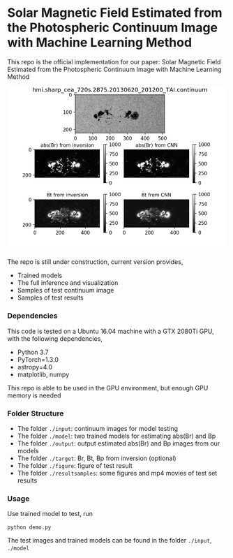 # Solar Magnetic Field Estimated from the Photospheric Continuum Image with Machine Learning Method 

This repo is the official implementation for our paper: Solar Magnetic Field Estimated from the Photospheric Continuum Image with Machine Learning Method <br>

![image](https://github.com/jikaifan/IC2mag/blob/master/images/visualization.jpeg)


The repo is still under construction, current version provides,

* Trained models <br>
* The full inference and visualization <br>
* Samples of test continuum image <br>
* Samples of test results <br>

### Dependencies

This code is tested on a Ubuntu 16.04 machine with a GTX 2080Ti GPU, with the following dependencies,

* Python 3.7 <br>
* PyTorch=1.3.0 <br>
* astropy=4.0 <br>
* matplotlib, numpy <br>

This repo is able to be used in the GPU environment, but enough GPU memory is needed

### Folder Structure

* The folder ```./input```: continuum images for model testing
* The folder ```./model```: two trained models for estimating abs(Br) and Bp
* The folder ```./output```: output estimated abs(Br) and Bp images from our models
* The folder ```./target```: Br, Bt, Bp from inversion (optional)
* The folder ```./figure```: figure of test result
* The folder ```./resultsamples```: some  figures and mp4 movies of test set results

### Usage

Use trained model to test, run

```
python demo.py
```

The test images and trained models can be found in the folder ```./input```, ```./model```


